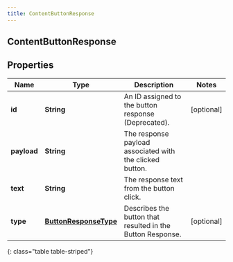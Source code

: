 ```yaml
---
title: ContentButtonResponse
---
```

## ContentButtonResponse


## Properties

| Name | Type | Description | Notes |
| ------------ | ------------- | ------------- | ------------- |
| **id** | <!----><!---->**String**<!----> | An ID assigned to the button response (Deprecated). |  [optional] |
| **payload** | <!----><!---->**String**<!----> | The response payload associated with the clicked button. |  |
| **text** | <!----><!---->**String**<!----> | The response text from the button click. |  |
| **type** | <!----><!---->[**ButtonResponseType**](ButtonResponseType.html)<!----> | Describes the button that resulted in the Button Response. |  [optional] |
{: class="table table-striped"}



